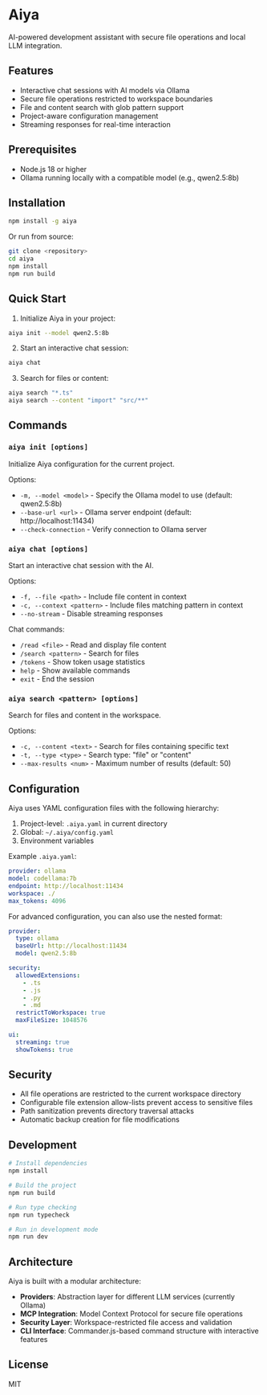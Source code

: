 # Aiya

AI-powered development assistant with secure file operations and local LLM integration.

## Features

- Interactive chat sessions with AI models via Ollama
- Secure file operations restricted to workspace boundaries
- File and content search with glob pattern support
- Project-aware configuration management
- Streaming responses for real-time interaction

## Prerequisites

- Node.js 18 or higher
- Ollama running locally with a compatible model (e.g., qwen2.5:8b)

## Installation

```bash
npm install -g aiya
```

Or run from source:

```bash
git clone <repository>
cd aiya
npm install
npm run build
```

## Quick Start

1. Initialize Aiya in your project:
```bash
aiya init --model qwen2.5:8b
```

2. Start an interactive chat session:
```bash
aiya chat
```

3. Search for files or content:
```bash
aiya search "*.ts"
aiya search --content "import" "src/**"
```

## Commands

### `aiya init [options]`
Initialize Aiya configuration for the current project.

Options:
- `-m, --model <model>` - Specify the Ollama model to use (default: qwen2.5:8b)
- `--base-url <url>` - Ollama server endpoint (default: http://localhost:11434)
- `--check-connection` - Verify connection to Ollama server

### `aiya chat [options]`
Start an interactive chat session with the AI.

Options:
- `-f, --file <path>` - Include file content in context
- `-c, --context <pattern>` - Include files matching pattern in context
- `--no-stream` - Disable streaming responses

Chat commands:
- `/read <file>` - Read and display file content
- `/search <pattern>` - Search for files
- `/tokens` - Show token usage statistics
- `help` - Show available commands
- `exit` - End the session

### `aiya search <pattern> [options]`
Search for files and content in the workspace.

Options:
- `-c, --content <text>` - Search for files containing specific text
- `-t, --type <type>` - Search type: "file" or "content"
- `--max-results <num>` - Maximum number of results (default: 50)

## Configuration

Aiya uses YAML configuration files with the following hierarchy:
1. Project-level: `.aiya.yaml` in current directory
2. Global: `~/.aiya/config.yaml`
3. Environment variables

Example `.aiya.yaml`:
```yaml
provider: ollama
model: codellama:7b
endpoint: http://localhost:11434
workspace: ./
max_tokens: 4096
```

For advanced configuration, you can also use the nested format:
```yaml
provider:
  type: ollama
  baseUrl: http://localhost:11434
  model: qwen2.5:8b

security:
  allowedExtensions:
    - .ts
    - .js
    - .py
    - .md
  restrictToWorkspace: true
  maxFileSize: 1048576

ui:
  streaming: true
  showTokens: true
```

## Security

- All file operations are restricted to the current workspace directory
- Configurable file extension allow-lists prevent access to sensitive files
- Path sanitization prevents directory traversal attacks
- Automatic backup creation for file modifications

## Development

```bash
# Install dependencies
npm install

# Build the project
npm run build

# Run type checking
npm run typecheck

# Run in development mode
npm run dev
```

## Architecture

Aiya is built with a modular architecture:

- **Providers**: Abstraction layer for different LLM services (currently Ollama)
- **MCP Integration**: Model Context Protocol for secure file operations
- **Security Layer**: Workspace-restricted file access and validation
- **CLI Interface**: Commander.js-based command structure with interactive features

## License

MIT